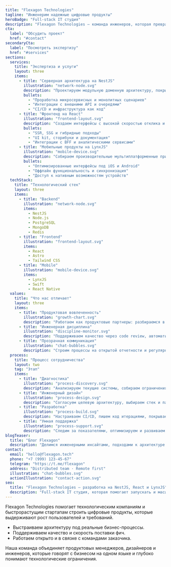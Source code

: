 ```yaml
---
title: "Flexagon Technologies"
tagline: "Инженерим надежные цифровые продукты"
heroBadge: "Full-stack IT студия"
description: "Flexagon Technologies — команда инженеров, которая превращает идеи в устойчивые серверные платформы, удобные фронтенд-приложения и нативные мобильные сервисы."
cta:
  label: "Обсудить проект"
  href: "#contact"
secondaryCta:
  label: "Посмотреть экспертизу"
  href: "#services"
sections:
  services:
    title: "Экспертиза и услуги"
    layout: three
    items:
      - title: "Серверная архитектура на NestJS"
        illustration: "network-node.svg"
        description: "Проектируем модульную доменную архитектуру, покрытую тестами и готовую к росту нагрузки."
        bullets:
          - "Проработка микросервисных и монолитных сценариев"
          - "Интеграции с внешними API и очередями"
          - "CI/CD и инфраструктура как код"
      - title: "Фронтенд на React"
        illustration: "frontend-layout.svg"
        description: "Создаем интерфейсы с высокой скоростью отклика и доступностью, подключаем дизайн-системы и аналитики."
        bullets:
          - "SSR, SSG и гибридные подходы"
          - "UI kit, сторибуки и документация"
          - "Интеграции с BFF и аналитическими сервисами"
      - title: "Мобильные продукты на LynxJS"
        illustration: "mobile-device.svg"
        description: "Собираем производительные мультиплатформенные приложения с единым кодовым базисом."
        bullets:
          - "Оптимизированные интерфейсы под iOS и Android"
          - "Оффлайн функциональность и синхронизация"
          - "Доступ к нативным возможностям устройств"
  techStack:
    title: "Технологический стек"
    layout: three
    items:
      - title: "Backend"
        illustration: "network-node.svg"
        items:
          - NestJS
          - Node.js
          - PostgreSQL
          - MongoDB
          - Redis
      - title: "Frontend"
        illustration: "frontend-layout.svg"
        items:
          - React
          - Astro
          - Tailwind CSS
      - title: "Mobile"
        illustration: "mobile-device.svg"
        items:
          - LynxJS
          - Swift
          - React Native
  values:
    title: "Что нас отличает"
    layout: three
    items:
      - title: "Продуктовая вовлеченность"
        illustration: "growth-chart.svg"
        description: "Работаем как продуктовые партнеры: разбираемся в бизнес-целях, выстраиваем roadmap и помогаем с исследованиями."
      - title: "Инженерная дисциплина"
        illustration: "discipline-monitor.svg"
        description: "Поддерживаем качество через code review, автоматизированные проверки и метрики производительности."
      - title: "Прозрачная коммуникация"
        illustration: "chat-bubbles.svg"
        description: "Строим процессы на открытой отчетности и регулярных синках, предоставляем понятные статусы и цифры."
  process:
    title: "Процесс сотрудничества"
    layout: two
    tag: "Этап"
    items:
      - title: "Диагностика"
        illustration: "process-discovery.svg"
        description: "Анализируем текущие системы, собираем ограничения, проводим product discovery и технический аудит."
      - title: "Инженерный дизайн"
        illustration: "process-design.svg"
        description: "Согласуем целевую архитектуру, выбираем стек и паттерны, планируем релизы и инфраструктуру."
      - title: "Разработка"
        illustration: "process-build.svg"
        description: "Настраиваем CI/CD, пишем код итерациями, покрываем критические сценарии автоматическими тестами."
      - title: "Умная поддержка"
        illustration: "process-support.svg"
        description: "Следим за показателями, оптимизируем и развиваем продукт после релиза."
blogTeaser:
  title: "Блог Flexagon"
  description: "Делимся инженерными инсайтами, подходами к архитектуре и практиками выстраивания продуктовой разработки."
contact:
  email: "hello@flexagon.tech"
  phone: "+7 (999) 123-45-67"
  telegram: "https://t.me/flexagon"
  address: "Distributed team · Remote first"
  illustration: "chat-bubbles.svg"
  actionIllustration: "contact-action.svg"
seo:
  title: "Flexagon Technologies — разработка на NestJS, React и LynxJS"
  description: "Full-stack IT студия, которая помогает запускать и масштабировать цифровые продукты на backend NestJS, фронтенде React и мобильном LynxJS."
---
```

Flexagon Technologies помогает технологическим компаниям и быстрорастущим стартапам строить цифровые продукты, которые выдерживают рост пользователей и требований.

* Выстраиваем архитектуру под реальные бизнес-процессы.
* Поддерживаем качество и скорость поставки фич.
* Работаем открыто и в связке с командами заказчика.

Наша команда объединяет продуктовых менеджеров, дизайнеров и инженеров, которые говорят с бизнесом на одном языке и глубоко понимают технологические ограничения.
